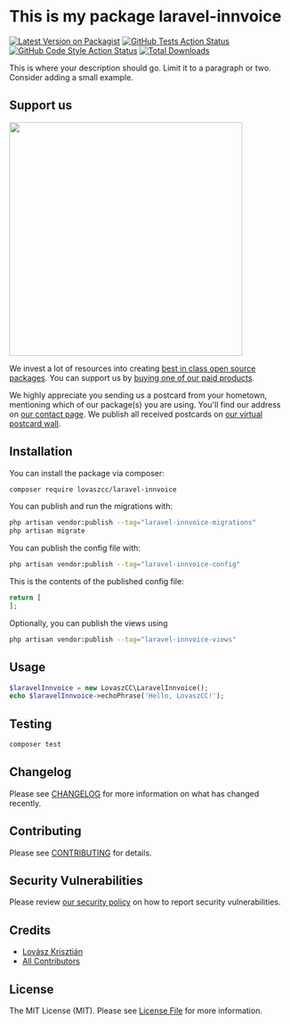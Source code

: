 # This is my package laravel-innvoice

[![Latest Version on Packagist](https://img.shields.io/packagist/v/lovaszcc/laravel-innvoice.svg?style=flat-square)](https://packagist.org/packages/lovaszcc/laravel-innvoice)
[![GitHub Tests Action Status](https://img.shields.io/github/actions/workflow/status/lovaszcc/laravel-innvoice/run-tests.yml?branch=main&label=tests&style=flat-square)](https://github.com/lovaszcc/laravel-innvoice/actions?query=workflow%3Arun-tests+branch%3Amain)
[![GitHub Code Style Action Status](https://img.shields.io/github/actions/workflow/status/lovaszcc/laravel-innvoice/fix-php-code-style-issues.yml?branch=main&label=code%20style&style=flat-square)](https://github.com/lovaszcc/laravel-innvoice/actions?query=workflow%3A"Fix+PHP+code+style+issues"+branch%3Amain)
[![Total Downloads](https://img.shields.io/packagist/dt/lovaszcc/laravel-innvoice.svg?style=flat-square)](https://packagist.org/packages/lovaszcc/laravel-innvoice)

This is where your description should go. Limit it to a paragraph or two. Consider adding a small example.

## Support us

[<img src="https://github-ads.s3.eu-central-1.amazonaws.com/laravel-innvoice.jpg?t=1" width="419px" />](https://spatie.be/github-ad-click/laravel-innvoice)

We invest a lot of resources into creating [best in class open source packages](https://spatie.be/open-source). You can support us by [buying one of our paid products](https://spatie.be/open-source/support-us).

We highly appreciate you sending us a postcard from your hometown, mentioning which of our package(s) you are using. You'll find our address on [our contact page](https://spatie.be/about-us). We publish all received postcards on [our virtual postcard wall](https://spatie.be/open-source/postcards).

## Installation

You can install the package via composer:

```bash
composer require lovaszcc/laravel-innvoice
```

You can publish and run the migrations with:

```bash
php artisan vendor:publish --tag="laravel-innvoice-migrations"
php artisan migrate
```

You can publish the config file with:

```bash
php artisan vendor:publish --tag="laravel-innvoice-config"
```

This is the contents of the published config file:

```php
return [
];
```

Optionally, you can publish the views using

```bash
php artisan vendor:publish --tag="laravel-innvoice-views"
```

## Usage

```php
$laravelInnvoice = new LovaszCC\LaravelInnvoice();
echo $laravelInnvoice->echoPhrase('Hello, LovaszCC!');
```

## Testing

```bash
composer test
```

## Changelog

Please see [CHANGELOG](CHANGELOG.md) for more information on what has changed recently.

## Contributing

Please see [CONTRIBUTING](CONTRIBUTING.md) for details.

## Security Vulnerabilities

Please review [our security policy](../../security/policy) on how to report security vulnerabilities.

## Credits

- [Lovász Krisztián](https://github.com/LovaszCC)
- [All Contributors](../../contributors)

## License

The MIT License (MIT). Please see [License File](LICENSE.md) for more information.
